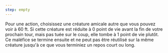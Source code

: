 ```yaml
---
step: empty
---
```

Pour une action, choisissez une créature amicale autre que vous pouvez voir à 60 ft. Si cette créature est réduite à 0 point de vie avant la fin de votre prochain tour, mais pas tuée sur le coup, elle tombe à 1 point de vie plutôt. Ce maléfice se termine ensuite et ne peut pas être réutilisé sur la même créature jusqu'à ce que vous terminiez un repos court ou long.
